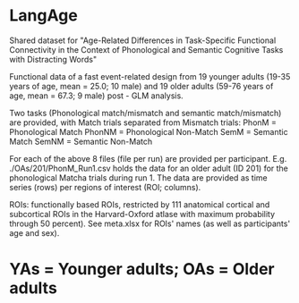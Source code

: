 # LangAge

Shared dataset for "Age-Related Differences in Task-Specific Functional Connectivity in 
the Context of Phonological and Semantic Cognitive Tasks with Distracting Words"


Functional data of a fast event-related design from 19 younger adults (19-35 years of 
age, mean = 25.0; 10 male) and 19 older adults (59-76 years of age, mean = 67.3; 9 male) 
post - GLM analysis.

Two tasks (Phonological match/mismatch and semantic match/mismatch) are provided, with 
Match trials separated from Mismatch trials:
PhonM = Phonological Match
PhonNM = Phonological Non-Match
SemM = Semantic Match
SemNM = Semantic Non-Match

For each of the above 8 files (file per run) are provided per participant. E.g. 
./OAs/201/PhonM_Run1.csv holds the data for an older adult (ID 201) for the phonological 
Matcha trials during run 1. The data are provided as time series (rows) per regions of 
interest (ROI; columns). 

ROIs: functionally based ROIs, restricted by 111 anatomical cortical and subcortical 
ROIs in the Harvard-Oxford atlase with maximum probability through 50 percent). See 
meta.xlsx for ROIs' names (as well as participants' age and sex).

# YAs = Younger adults; OAs = Older adults